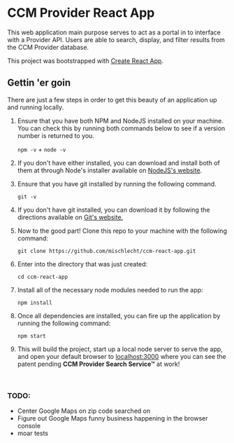 CCM Provider React App
======================

This web application main purpose serves to act as a portal in to interface with a Provider API.  Users are able to search, display, and filter results from the CCM Provider database.

This project was bootstrapped with [Create React App](https://github.com/facebookincubator/create-react-app).

Gettin 'er goin
---------------

There are just a few steps in order to get this beauty of an application up and running locally.

1) Ensure that you have both NPM and NodeJS installed on your machine.  You can check this by running both commands below to see if a version number is returned to you.

    ```npm -v``` + ```node -v```

2) If you don't have either installed, you can download and install both of them at through Node's installer available on [NodeJS's website](https://nodejs.org/en/download/).

3) Ensure that you have git installed by running the following command.

    ```git -v```

4) If you don't have git installed, you can download it by following the directions available on [Git's website.](https://git-scm.com/book/en/v2/Getting-Started-Installing-Git)

5) Now to the good part!  Clone this repo to your machine with the following command: 

    ```git clone https://github.com/mischlecht/ccm-react-app.git```

6) Enter into the directory that was just created:
    
    ```cd ccm-react-app```

7) Install all of the necessary node modules needed to run the app:
    
    ```npm install```

8) Once all dependencies are installed, you can fire up the application by running the following command:

    ```npm start```

9) This will build the project, start up a local node server to serve the app, and open your default browser to [localhost:3000](http://localhost:3000) where you can see the patent pending <b>CCM Provider Search Service™</b> at work!

&nbsp;

### TODO:
- Center Google Maps on zip code searched on
- Figure out Google Maps funny business happening in the browser console
- moar tests
